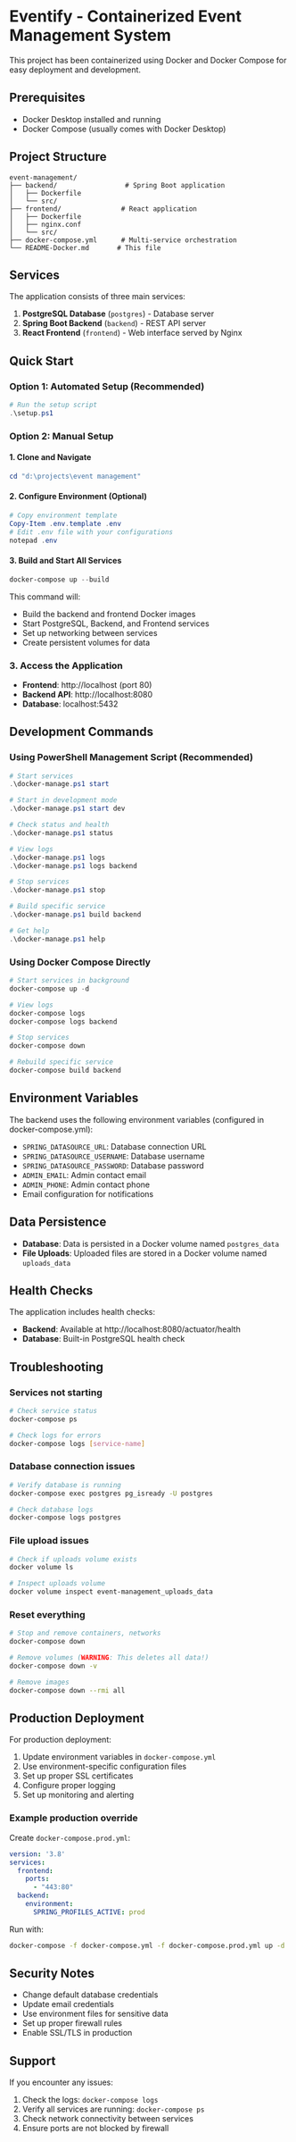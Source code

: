# Eventify - Containerized Event Management System

This project has been containerized using Docker and Docker Compose for easy deployment and development.

## Prerequisites

- Docker Desktop installed and running
- Docker Compose (usually comes with Docker Desktop)

## Project Structure

```
event-management/
├── backend/                 # Spring Boot application
│   ├── Dockerfile
│   └── src/
├── frontend/               # React application  
│   ├── Dockerfile
│   ├── nginx.conf
│   └── src/
├── docker-compose.yml      # Multi-service orchestration
└── README-Docker.md       # This file
```

## Services

The application consists of three main services:

1. **PostgreSQL Database** (`postgres`) - Database server
2. **Spring Boot Backend** (`backend`) - REST API server
3. **React Frontend** (`frontend`) - Web interface served by Nginx

## Quick Start

### Option 1: Automated Setup (Recommended)
```powershell
# Run the setup script
.\setup.ps1
```

### Option 2: Manual Setup

#### 1. Clone and Navigate
```powershell
cd "d:\projects\event management"
```

#### 2. Configure Environment (Optional)
```powershell
# Copy environment template
Copy-Item .env.template .env
# Edit .env file with your configurations
notepad .env
```

#### 3. Build and Start All Services
```powershell
docker-compose up --build
```

This command will:
- Build the backend and frontend Docker images
- Start PostgreSQL, Backend, and Frontend services
- Set up networking between services
- Create persistent volumes for data

### 3. Access the Application
- **Frontend**: http://localhost (port 80)
- **Backend API**: http://localhost:8080
- **Database**: localhost:5432

## Development Commands

### Using PowerShell Management Script (Recommended)
```powershell
# Start services
.\docker-manage.ps1 start

# Start in development mode
.\docker-manage.ps1 start dev

# Check status and health
.\docker-manage.ps1 status

# View logs
.\docker-manage.ps1 logs
.\docker-manage.ps1 logs backend

# Stop services
.\docker-manage.ps1 stop

# Build specific service
.\docker-manage.ps1 build backend

# Get help
.\docker-manage.ps1 help
```

### Using Docker Compose Directly
```powershell
# Start services in background
docker-compose up -d

# View logs
docker-compose logs
docker-compose logs backend

# Stop services
docker-compose down

# Rebuild specific service
docker-compose build backend
```

## Environment Variables

The backend uses the following environment variables (configured in docker-compose.yml):

- `SPRING_DATASOURCE_URL`: Database connection URL
- `SPRING_DATASOURCE_USERNAME`: Database username
- `SPRING_DATASOURCE_PASSWORD`: Database password
- `ADMIN_EMAIL`: Admin contact email
- `ADMIN_PHONE`: Admin contact phone
- Email configuration for notifications

## Data Persistence

- **Database**: Data is persisted in a Docker volume named `postgres_data`
- **File Uploads**: Uploaded files are stored in a Docker volume named `uploads_data`

## Health Checks

The application includes health checks:
- **Backend**: Available at http://localhost:8080/actuator/health
- **Database**: Built-in PostgreSQL health check

## Troubleshooting

### Services not starting
```bash
# Check service status
docker-compose ps

# Check logs for errors
docker-compose logs [service-name]
```

### Database connection issues
```bash
# Verify database is running
docker-compose exec postgres pg_isready -U postgres

# Check database logs
docker-compose logs postgres
```

### File upload issues
```bash
# Check if uploads volume exists
docker volume ls

# Inspect uploads volume
docker volume inspect event-management_uploads_data
```

### Reset everything
```bash
# Stop and remove containers, networks
docker-compose down

# Remove volumes (WARNING: This deletes all data!)
docker-compose down -v

# Remove images
docker-compose down --rmi all
```

## Production Deployment

For production deployment:

1. Update environment variables in `docker-compose.yml`
2. Use environment-specific configuration files
3. Set up proper SSL certificates
4. Configure proper logging
5. Set up monitoring and alerting

### Example production override
Create `docker-compose.prod.yml`:
```yaml
version: '3.8'
services:
  frontend:
    ports:
      - "443:80"
  backend:
    environment:
      SPRING_PROFILES_ACTIVE: prod
```

Run with:
```bash
docker-compose -f docker-compose.yml -f docker-compose.prod.yml up -d
```

## Security Notes

- Change default database credentials
- Update email credentials
- Use environment files for sensitive data
- Set up proper firewall rules
- Enable SSL/TLS in production

## Support

If you encounter any issues:
1. Check the logs: `docker-compose logs`
2. Verify all services are running: `docker-compose ps`
3. Check network connectivity between services
4. Ensure ports are not blocked by firewall
